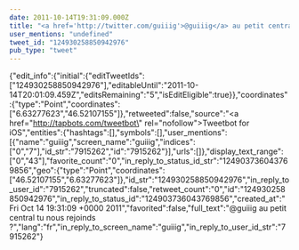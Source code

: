```yaml
---
date: 2011-10-14T19:31:09.000Z
title: "<a href='http://twitter.com/guiiig'>@guiiig</a> au petit central tu nous rejoinds ?″"
user_mentions: "undefined"
tweet_id: "124930258850942976"
pub_type: "tweet"
---
```

{"edit_info":{"initial":{"editTweetIds":["124930258850942976"],"editableUntil":"2011-10-14T20:01:09.459Z","editsRemaining":"5","isEditEligible":true}},"coordinates":{"type":"Point","coordinates":["6.63277623","46.52107155"]},"retweeted":false,"source":"<a href=\"http://tapbots.com/tweetbot\" rel=\"nofollow\">Tweetbot for iOS</a>","entities":{"hashtags":[],"symbols":[],"user_mentions":[{"name":"guiiig","screen_name":"guiiig","indices":["0","7"],"id_str":"7915262","id":"7915262"}],"urls":[]},"display_text_range":["0","43"],"favorite_count":"0","in_reply_to_status_id_str":"124903736043769856","geo":{"type":"Point","coordinates":["46.52107155","6.63277623"]},"id_str":"124930258850942976","in_reply_to_user_id":"7915262","truncated":false,"retweet_count":"0","id":"124930258850942976","in_reply_to_status_id":"124903736043769856","created_at":"Fri Oct 14 19:31:09 +0000 2011","favorited":false,"full_text":"@guiiig au petit central tu nous rejoinds ?","lang":"fr","in_reply_to_screen_name":"guiiig","in_reply_to_user_id_str":"7915262"}

